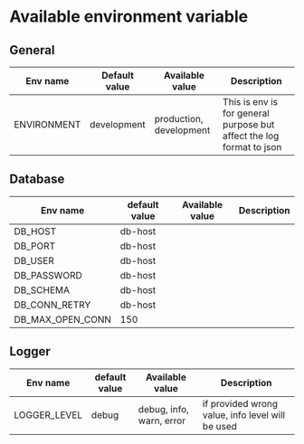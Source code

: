 # Available environment variable

## General

| Env name    | Default value | Available value         | Description                                                          |
|-------------|---------------|-------------------------|----------------------------------------------------------------------|
| ENVIRONMENT | development   | production, development | This is env is for general purpose but affect the log format to json |

## Database

| Env name         | default value | Available value | Description |
|------------------|---------------|-----------------|-------------|
| DB_HOST          | db-host       |                 |             |
| DB_PORT          | db-host       |                 |             |
| DB_USER          | db-host       |                 |             |
| DB_PASSWORD      | db-host       |                 |             |
| DB_SCHEMA        | db-host       |                 |             |
| DB_CONN_RETRY    | db-host       |                 |             |
| DB_MAX_OPEN_CONN | 150           |                 |             |

## Logger

| Env name     | default value | Available value          | Description                                      |
|--------------|---------------|--------------------------|--------------------------------------------------|
| LOGGER_LEVEL | debug         | debug, info, warn, error | if provided wrong value, info level will be used |
